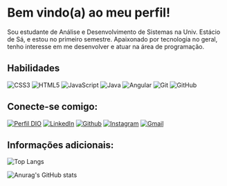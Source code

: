 # Bem vindo(a) ao meu perfil!

Sou estudante de Análise e Desenvolvimento de Sistemas na Univ. Estácio de Sá, e estou no primeiro semestre. Apaixonado por tecnologia no geral, tenho interesse em me desenvolver e atuar na área de programação.

## Habilidades
![CSS3](https://img.shields.io/badge/css3-%231572B6.svg?style=for-the-badge&logo=css3&logoColor=white)
![HTML5](https://img.shields.io/badge/html5-%23E34F26.svg?style=for-the-badge&logo=html5&logoColor=white)
![JavaScript](https://img.shields.io/badge/javascript-%23323330.svg?style=for-the-badge&logo=javascript&logoColor=%23F7DF1E)
![Java](https://img.shields.io/badge/java-%23ED8B00.svg?style=for-the-badge&logo=openjdk&logoColor=white)
![Angular](https://img.shields.io/badge/angular-%23DD0031.svg?style=for-the-badge&logo=angular&logoColor=white)
![Git](https://img.shields.io/badge/git-%23F05033.svg?style=for-the-badge&logo=git&logoColor=white)
![GitHub](https://img.shields.io/badge/github-%23121011.svg?style=for-the-badge&logo=github&logoColor=white)


## Conecte-se comigo:
[![Perfil DIO](https://img.shields.io/badge/-Meu%20Perfil%20na%20DIO-000000?style=for-the-badge&logoColor=30A3DC)](https://www.dio.me/users/clayton-kennedy)
[![LinkedIn](https://img.shields.io/badge/-LinkedIn-000?style=for-the-badge&logo=linkedin&logoColor=30A3DC)](https://www.linkedin.com/in/clayton-kennedy-passos-dos-reis-8326b899/)
[![Github](https://img.shields.io/badge/-github-000?style=for-the-badge&logo=github&logoColor=30A3DC)](https://github.com/clayton-kennedy)
[![Instagram](https://img.shields.io/badge/-instagram-000?style=for-the-badge&logo=instagram&logoColor=30A3DC)](https://www.instagram.com/claytonkennedy_)
<a href="mailto:clayton-kennedy@hotmail.com" target="_blank"><img alt="Gmail" src="https://img.shields.io/badge/Gmail-%2312100E.svg?&style=for-the-badge&logo=gmail&logoColor=White" /></a>

## Informações adicionais:
![Top Langs](https://github-readme-stats.vercel.app/api/top-langs/?username=clayton-kennedy&layout=compact)

![Anurag's GitHub stats](https://github-readme-stats.vercel.app/api?username=clayton-kennedy&show_icons=true&theme=radical)